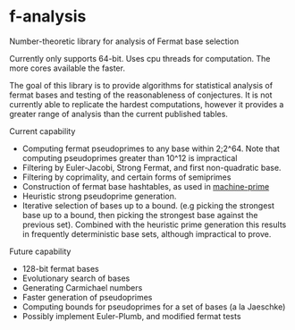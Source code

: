 # f-analysis
Number-theoretic library for analysis of Fermat base selection

Currently only supports 64-bit. Uses cpu threads for computation. The more cores available the faster. 

The goal of this library is to provide algorithms for statistical analysis of fermat bases and testing of the reasonableness of conjectures. It is not currently able to replicate the hardest computations, however it provides a greater range of analysis than the current published tables. 

Current capability

- Computing fermat pseudoprimes to any base within 2;2^64. Note that computing pseudoprimes greater than 10^12 is impractical
- Filtering by Euler-Jacobi, Strong Fermat, and first non-quadratic base.
- Filtering by coprimality, and certain forms of semiprimes
- Construction of fermat base hashtables, as used in [machine-prime](https://github.com/JASory/machine-prime)
- Heuristic strong pseudoprime generation.
- Iterative selection of bases up to a bound. (e.g picking the strongest base up to a bound, then picking the strongest base against the previous set). Combined with the heuristic prime generation this results in frequently deterministic base sets, although impractical to prove. 

Future capability 
- 128-bit fermat bases
- Evolutionary search of bases
- Generating Carmichael numbers
- Faster generation of pseudoprimes
- Computing bounds for pseudoprimes for a set of bases (a la Jaeschke)
- Possibly implement Euler-Plumb, and modified fermat tests
